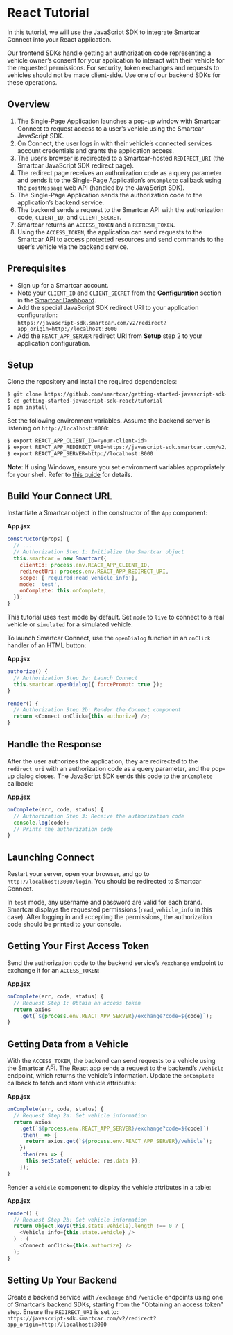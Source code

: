 # React Tutorial

In this tutorial, we will use the JavaScript SDK to integrate Smartcar Connect into your React application.

Our frontend SDKs handle getting an authorization code representing a vehicle owner’s consent for your application to interact with their vehicle for the requested permissions. For security, token exchanges and requests to vehicles should not be made client-side. Use one of our backend SDKs for these operations.

## Overview

1. The Single-Page Application launches a pop-up window with Smartcar Connect to request access to a user’s vehicle using the Smartcar JavaScript SDK.
2. On Connect, the user logs in with their vehicle’s connected services account credentials and grants the application access.
3. The user’s browser is redirected to a Smartcar-hosted `REDIRECT_URI` (the Smartcar JavaScript SDK redirect page).
4. The redirect page receives an authorization code as a query parameter and sends it to the Single-Page Application’s `onComplete` callback using the `postMessage` web API (handled by the JavaScript SDK).
5. The Single-Page Application sends the authorization code to the application’s backend service.
6. The backend sends a request to the Smartcar API with the authorization code, `CLIENT_ID`, and `CLIENT_SECRET`.
7. Smartcar returns an `ACCESS_TOKEN` and a `REFRESH_TOKEN`.
8. Using the `ACCESS_TOKEN`, the application can send requests to the Smartcar API to access protected resources and send commands to the user’s vehicle via the backend service.

## Prerequisites

- Sign up for a Smartcar account.
- Note your `CLIENT_ID` and `CLIENT_SECRET` from the **Configuration** section in the [Smartcar Dashboard](https://dashboard.smartcar.com).
- Add the special JavaScript SDK redirect URI to your application configuration:  
  `https://javascript-sdk.smartcar.com/v2/redirect?app_origin=http://localhost:3000`
- Add the `REACT_APP_SERVER` redirect URI from **Setup** step 2 to your application configuration.

## Setup

Clone the repository and install the required dependencies:

```bash
$ git clone https://github.com/smartcar/getting-started-javascript-sdk-react.git
$ cd getting-started-javascript-sdk-react/tutorial
$ npm install
```

Set the following environment variables. Assume the backend server is listening on `http://localhost:8000`:

```bash
$ export REACT_APP_CLIENT_ID=<your-client-id>
$ export REACT_APP_REDIRECT_URI=https://javascript-sdk.smartcar.com/v2/redirect?app_origin=http://localhost:3000
$ export REACT_APP_SERVER=http://localhost:8000
```

**Note**: If using Windows, ensure you set environment variables appropriately for your shell. Refer to [this guide](https://docs.microsoft.com/en-us/windows-server/administration/windows-commands/set_1) for details.

## Build Your Connect URL

Instantiate a Smartcar object in the constructor of the `App` component:

**App.jsx**

```javascript
constructor(props) {
  // ...
  // Authorization Step 1: Initialize the Smartcar object
  this.smartcar = new Smartcar({
    clientId: process.env.REACT_APP_CLIENT_ID,
    redirectUri: process.env.REACT_APP_REDIRECT_URI,
    scope: ['required:read_vehicle_info'],
    mode: 'test',
    onComplete: this.onComplete,
  });
}
```

This tutorial uses `test` mode by default. Set `mode` to `live` to connect to a real vehicle or `simulated` for a simulated vehicle.

To launch Smartcar Connect, use the `openDialog` function in an `onClick` handler of an HTML button:

**App.jsx**

```javascript
authorize() {
  // Authorization Step 2a: Launch Connect
  this.smartcar.openDialog({ forcePrompt: true });
}

render() {
  // Authorization Step 2b: Render the Connect component
  return <Connect onClick={this.authorize} />;
}
```

## Handle the Response

After the user authorizes the application, they are redirected to the `redirect_uri` with an authorization code as a query parameter, and the pop-up dialog closes. The JavaScript SDK sends this code to the `onComplete` callback:

**App.jsx**

```javascript
onComplete(err, code, status) {
  // Authorization Step 3: Receive the authorization code
  console.log(code);
  // Prints the authorization code
}
```

## Launching Connect

Restart your server, open your browser, and go to `http://localhost:3000/login`. You should be redirected to Smartcar Connect.

In `test` mode, any username and password are valid for each brand. Smartcar displays the requested permissions (`read_vehicle_info` in this case). After logging in and accepting the permissions, the authorization code should be printed to your console.

## Getting Your First Access Token

Send the authorization code to the backend service’s `/exchange` endpoint to exchange it for an `ACCESS_TOKEN`:

**App.jsx**

```javascript
onComplete(err, code, status) {
  // Request Step 1: Obtain an access token
  return axios
    .get(`${process.env.REACT_APP_SERVER}/exchange?code=${code}`);
}
```

## Getting Data from a Vehicle

With the `ACCESS_TOKEN`, the backend can send requests to a vehicle using the Smartcar API. The React app sends a request to the backend’s `/vehicle` endpoint, which returns the vehicle’s information. Update the `onComplete` callback to fetch and store vehicle attributes:

**App.jsx**

```javascript
onComplete(err, code, status) {
  // Request Step 2a: Get vehicle information
  return axios
    .get(`${process.env.REACT_APP_SERVER}/exchange?code=${code}`)
    .then(_ => {
      return axios.get(`${process.env.REACT_APP_SERVER}/vehicle`);
    })
    .then(res => {
      this.setState({ vehicle: res.data });
    });
}
```

Render a `Vehicle` component to display the vehicle attributes in a table:

**App.jsx**

```javascript
render() {
  // Request Step 2b: Get vehicle information
  return Object.keys(this.state.vehicle).length !== 0 ? (
    <Vehicle info={this.state.vehicle} />
  ) : (
    <Connect onClick={this.authorize} />
  );
}
```

## Setting Up Your Backend

Create a backend service with `/exchange` and `/vehicle` endpoints using one of Smartcar’s backend SDKs, starting from the “Obtaining an access token” step. Ensure the `REDIRECT_URI` is set to:  
`https://javascript-sdk.smartcar.com/v2/redirect?app_origin=http://localhost:3000`